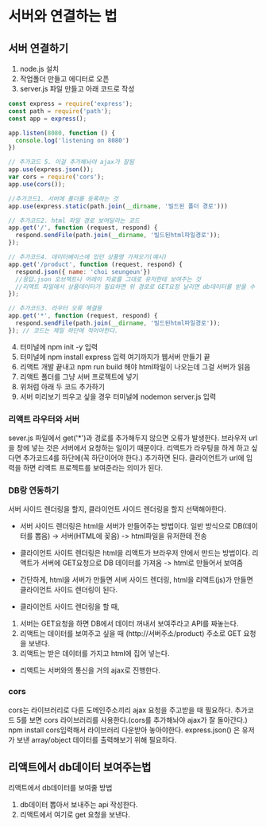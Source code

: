 # 서버와 연결하는 법

## 서버 연결하기
1. node.js 설치
2. 작업폴더 만들고 에디터로 오픈
3. server.js 파일 만들고 아래 코드로 작성
```javascript
const express = require('express');
const path = require('path');
const app = express();

app.listen(8080, function () {
  console.log('listening on 8080')
})

// 추가코드 5. 이걸 추가해놔야 ajax가 잘됨
app.use(express.json());
var cors = require('cors');
app.use(cors());

//추가코드1. 서버에 폴더를 등록하는 것
app.use(express.static(path.join(__dirname, '빌드된 폴더 경로')))

// 추가코드2. html 파일 경로 보여달라는 코드
app.get('/', function (request, respond) {
  respond.sendFile(path.join(__dirname, '빌드된html파일경로'));
}); 

// 추가코드4. 데이터베이스에 있던 상품명 가져오기(예시)
app.get('/product', function (request, respond) {
  respond.json({ name: 'choi seungeun'})
  //응답.json 오브젝트나 어레이 자료를 그대로 유저한테 보여주는 것
  //리액트 파일에서 상품데이터가 필요하면 위 경로로 GET요정 날리면 db데이터를 받을 수 있다.
}); 

// 추가코드3. 라우터 오류 해결용
app.get('*', function (request, respond) {
  respond.sendFile(path.join(__dirname, '빌드된html파일경로'));
}); // 코드는 제일 하단에 적어야한다.

```
4. 터미널에 npm init -y 입력
5. 터미널에 npm install express 입력
여기까지가 웹서버 만들기 끝
6. 리액트 개발 끝내고 npm run build 해야 html파일이 나오는데 그걸 서버가 읽음
7. 리액트 폴더를 그냥 서버 프로젝트에 넣기
8. 위처럼 아래 두 코드 추가하기
9. 서버 미리보기 띄우고 싶을 경우 터미널에 nodemon server.js 입력

### 리액트 라우터와 서버
sever.js 파일에서 get('*')과 경로를 추가해두지 않으면 오류가 발생한다.
브라우저 url을 창에 넣는 것은 서버에서 요청하는 일이기 때문이다. 리액트가 라우팅을 하게 하고 싶다면 추가코드4를 하단에(꼭 하단이어야 한다.) 추가하면 된다.
클라이언트가 url에 입력을 하면 리액트 프로젝트를 보여준라는 의미가 된다.

### DB랑 연동하기
서버 사이드 렌더링을 할지, 클라이언트 사이드 렌더링을 할지 선택해야한다.

* 서버 사이드 렌더링은 html을 서버가 만들어주는 방법이다.
일반 방식으로 DB(데이터를 뽑음) -> 서버(HTML에 꽂음) -> html파일을 유저한테 전송

* 클라이언트 사이트 렌더링은 html을 리액트가 브라우저 안에서 만드는 방법이다.
리액트가 서버에 GET요청으로 DB 데이터를 가져옴 -> html로 만들어서 보여줌

* 간단하게,
html을 서버가 만들면 서버 사이드 렌더링, html을 리액트(js)가 만들면 클라이언트 사이드 렌더링이 된다.

* 클라이언트 사이드 렌더링을 할 때,
1. 서버는 GET요청을 하면 DB에서 데이터 꺼내서 보여주라고 API를 짜놓는다.
2. 리액트는 데이터를 보여주고 싶을 때 (http://서버주소/product) 주소로 GET 요청을 보낸다.
3. 리액트는 받은 데이터를 가지고 html에 집어 넣는다.

* 리액트는 서버와의 통신을 거의 ajax로 진행한다.

### cors
cors는 라이브러리로  다른 도메인주소끼리 ajax 요청을 주고받을 때 필요하다.
추가코드 5를 보면 cors 라이브러리를 사용한다.(cors를 추가해놔야 ajax가 잘 돌아간다.)
npm install cors입력해서 라이브러리 다운받아 놓아야한다.
express.json() 은 유저가 보낸 array/object 데이터를 출력해보기 위해 필요하다.

## 리액트에서 db데이터 보여주는법
리액트에서 db데이터를 보여줄 방법
1. db데이터 뽑아서 보내주는 api 작성한다.
2. 리액트에서 여기로 get 요청을 보낸다.